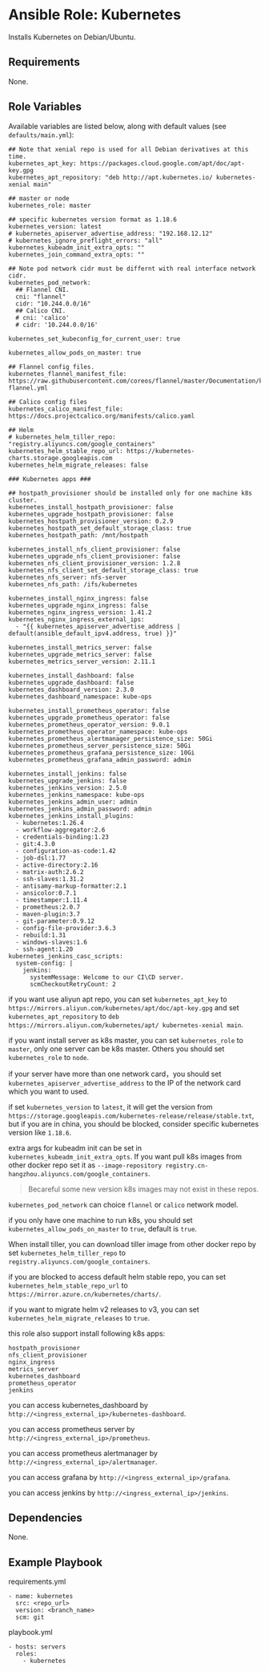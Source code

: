 # Ansible Role: Kubernetes

Installs Kubernetes on Debian/Ubuntu.

## Requirements

None.

## Role Variables

Available variables are listed below, along with default values (see `defaults/main.yml`):

```
## Note that xenial repo is used for all Debian derivatives at this time.
kubernetes_apt_key: https://packages.cloud.google.com/apt/doc/apt-key.gpg
kubernetes_apt_repository: "deb http://apt.kubernetes.io/ kubernetes-xenial main"

## master or node
kubernetes_role: master

## specific kubernetes version format as 1.18.6
kubernetes_version: latest
# kubernetes_apiserver_advertise_address: "192.168.12.12"
# kubernetes_ignore_preflight_errors: "all"
kubernetes_kubeadm_init_extra_opts: ""
kubernetes_join_command_extra_opts: ""

## Note pod network cidr must be differnt with real interface network cidr.
kubernetes_pod_network:
  ## Flannel CNI.
  cni: "flannel"
  cidr: "10.244.0.0/16"
  ## Calico CNI.
  # cni: 'calico'
  # cidr: '10.244.0.0/16'

kubernetes_set_kubeconfig_for_current_user: true

kubernetes_allow_pods_on_master: true

## Flannel config files.
kubernetes_flannel_manifest_file: https://raw.githubusercontent.com/coreos/flannel/master/Documentation/kube-flannel.yml

## Calico config files
kubernetes_calico_manifest_file: https://docs.projectcalico.org/manifests/calico.yaml

## Helm
# kubernetes_helm_tiller_repo: "registry.aliyuncs.com/google_containers"
kubernetes_helm_stable_repo_url: https://kubernetes-charts.storage.googleapis.com
kubernetes_helm_migrate_releases: false

### Kubernetes apps ###

## hostpath_provisioner should be installed only for one machine k8s cluster.
kubernetes_install_hostpath_provisioner: false
kubernetes_upgrade_hostpath_provisioner: false
kubernetes_hostpath_provisioner_version: 0.2.9
kubernetes_hostpath_set_default_storage_class: true
kubernetes_hostpath_path: /mnt/hostpath

kubernetes_install_nfs_client_provisioner: false
kubernetes_upgrade_nfs_client_provisioner: false
kubernetes_nfs_client_provisioner_version: 1.2.8
kubernetes_nfs_client_set_default_storage_class: true
kubernetes_nfs_server: nfs-server
kubernetes_nfs_path: /ifs/kubernetes

kubernetes_install_nginx_ingress: false
kubernetes_upgrade_nginx_ingress: false
kubernetes_nginx_ingress_version: 1.41.2
kubernetes_nginx_ingress_external_ips:
  - "{{ kubernetes_apiserver_advertise_address | default(ansible_default_ipv4.address, true) }}"

kubernetes_install_metrics_server: false
kubernetes_upgrade_metrics_server: false
kubernetes_metrics_server_version: 2.11.1

kubernetes_install_dashboard: false
kubernetes_upgrade_dashboard: false
kubernetes_dashboard_version: 2.3.0
kubernetes_dashboard_namespace: kube-ops

kubernetes_install_prometheus_operator: false
kubernetes_upgrade_prometheus_operator: false
kubernetes_prometheus_operator_version: 9.0.1
kubernetes_prometheus_operator_namespace: kube-ops
kubernetes_prometheus_alertmanager_persistence_size: 50Gi
kubernetes_prometheus_server_persistence_size: 50Gi
kubernetes_prometheus_grafana_persistence_size: 10Gi
kubernetes_prometheus_grafana_admin_password: admin

kubernetes_install_jenkins: false
kubernetes_upgrade_jenkins: false
kubernetes_jenkins_version: 2.5.0
kubernetes_jenkins_namespace: kube-ops
kubernetes_jenkins_admin_user: admin
kubernetes_jenkins_admin_password: admin
kubernetes_jenkins_install_plugins:
  - kubernetes:1.26.4
  - workflow-aggregator:2.6
  - credentials-binding:1.23
  - git:4.3.0
  - configuration-as-code:1.42
  - job-dsl:1.77
  - active-directory:2.16
  - matrix-auth:2.6.2
  - ssh-slaves:1.31.2
  - antisamy-markup-formatter:2.1
  - ansicolor:0.7.1
  - timestamper:1.11.4
  - prometheus:2.0.7
  - maven-plugin:3.7
  - git-parameter:0.9.12
  - config-file-provider:3.6.3
  - rebuild:1.31
  - windows-slaves:1.6
  - ssh-agent:1.20
kubernetes_jenkins_casc_scripts:
  system-config: |
    jenkins:
      systemMessage: Welcome to our CI\CD server.
      scmCheckoutRetryCount: 2
```

if you want use aliyun apt repo, you can set `kubernetes_apt_key` to `https://mirrors.aliyun.com/kubernetes/apt/doc/apt-key.gpg` and set `kubernetes_apt_repository` to `deb https://mirrors.aliyun.com/kubernetes/apt/ kubernetes-xenial main`.

if you want install server as k8s master, you can set `kubernetes_role` to `master`, only one server can be k8s master. Others you should set `kubernetes_role` to `node`.

if your server have more than one network card，you should set `kubernetes_apiserver_advertise_address` to the IP of the network card which you want to used.

if set `kubernetes_version` to `latest`, it will get the version from `https://storage.googleapis.com/kubernetes-release/release/stable.txt`, but if you are in china, you should be blocked, consider specific kubernetes version like `1.18.6`.

extra args for kubeadm init can be set in `kubernetes_kubeadm_init_extra_opts`. If you want pull k8s images from other docker repo set it as `--image-repository registry.cn-hangzhou.aliyuncs.com/google_containers`. 
> Becareful some new version k8s images may not exist in these repos.


`kubernetes_pod_network` can choice `flannel` or `calico` network model.

if you only have one machine to run k8s, you should set `kubernetes_allow_pods_on_master` to `true`, default is `true`.

When install tiller, you can download tiller image from other docker repo by set `kubernetes_helm_tiller_repo` to `registry.aliyuncs.com/google_containers`.

if you are blocked to access default helm stable repo, you can set `kubernetes_helm_stable_repo_url` to `https://mirror.azure.cn/kubernetes/charts/`.

if you want to migrate helm v2 releases to v3, you can set `kubernetes_helm_migrate_releases` to `true`.

this role also support install following k8s apps:
```
hostpath_provisioner
nfs_client_provisioner
nginx_ingress
metrics_server
kubernetes_dashboard
prometheus_operator
jenkins
```

you can access kubernetes_dashboard by `http://<ingress_external_ip>/kubernetes-dashboard`.

you can access prometheus server by `http://<ingress_external_ip>/prometheus`.

you can access prometheus alertmanager by `http://<ingress_external_ip>/alertmanager`.

you can access grafana by `http://<ingress_external_ip>/grafana`.

you can access jenkins by `http://<ingress_external_ip>/jenkins`.

## Dependencies

None.

## Example Playbook

requirements.yml
```
- name: kubernetes
  src: <repo_url>
  version: <branch_name>
  scm: git
```

playbook.yml
```
- hosts: servers
  roles:
    - kubernetes
```
